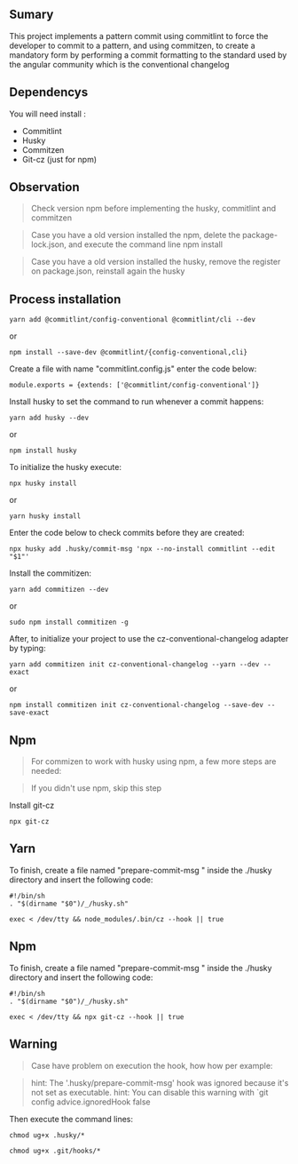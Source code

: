 ## Sumary


This project implements a pattern commit using commitlint to force the developer to commit to a pattern, and using commitzen, to create a mandatory form by performing a commit formatting to the standard used by the angular community which is the conventional changelog 

## Dependencys


You will need install :

- Commitlint
- Husky
- Commitzen
- Git-cz (just for npm)

## Observation

> Check version npm before implementing the husky, commitlint and commitzen

> Case you have a old version installed the npm, delete the  package-lock.json, and execute the command line npm install  

> Case you have a old version installed the husky, remove the register on package.json, reinstall again the husky

## Process installation


```
yarn add @commitlint/config-conventional @commitlint/cli --dev
```

or

```
npm install --save-dev @commitlint/{config-conventional,cli}
```

Create a file with name "commitlint.config.js" enter the code below:

`module.exports = {extends: ['@commitlint/config-conventional']}`

Install husky to set the command to run whenever a commit happens:

```
yarn add husky --dev
```

or 

```
npm install husky
```

To initialize the husky execute:

```
npx husky install
```

or

```
yarn husky install
```

Enter the code below to check commits before they are created:

```
npx husky add .husky/commit-msg 'npx --no-install commitlint --edit "$1"'
```

Install the commitizen:

```
yarn add commitizen --dev
```

or 

```
sudo npm install commitizen -g
```

After, to initialize your project to use the cz-conventional-changelog adapter by typing:

```
yarn add commitizen init cz-conventional-changelog --yarn --dev --exact
```

or 

```
npm install commitizen init cz-conventional-changelog --save-dev --save-exact
```
## Npm

> For commizen to work with husky using npm, a few more steps are needed:

> If you didn't use npm, skip this step

Install git-cz
```
npx git-cz
```

## Yarn

To finish, create a file named "prepare-commit-msg " inside the ./husky directory and insert the following code:

```
#!/bin/sh
. "$(dirname "$0")/_/husky.sh"

exec < /dev/tty && node_modules/.bin/cz --hook || true
```
## Npm

To finish, create a file named "prepare-commit-msg " inside the ./husky directory and insert the following code:

```
#!/bin/sh
. "$(dirname "$0")/_/husky.sh"

exec < /dev/tty && npx git-cz --hook || true
```
## Warning
> Case have problem on execution the hook, how how per example:

> hint: The '.husky/prepare-commit-msg' hook was ignored because it's not set as executable.
> hint: You can disable this warning with `git config advice.ignoredHook false

Then execute the command lines:

```
chmod ug+x .husky/*
```

```
chmod ug+x .git/hooks/*
```
